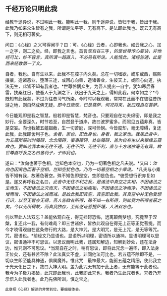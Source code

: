 ##  千经万论只明此我

经教千途异说，不过明此一我。能明此一我，则千途异说，皆归于我，皆出于我。此我乃如来众生皆有之我，所谓是法平等、无有高下。是法即此我也。既云无有高下，则无相可著矣。

问曰：《心经》之义可得闻乎？曰：可。《心经》云者，心即我也。如云我之心，加一之字，则二之矣。经，即我之言也。首言*观自在*三字，*的是世尊传心要诀，非他经可比，妙不容言，真所谓一超直入，不必另有所说。人能悟此，诸经皆通，此是西来经教第一了义。*

自者，我也。自有生以来，此我不在腔子内久矣。总在一切嗜欲，或东或西，熙熙攘攘，造诸恶业，堕落三途，或回心向善，造诸善业，生彼天上，或回心向道，执法无生，此皆不知有我者也。*世尊怜悯众生，为吾人提出一自字，犹如寒后春雷，扶桑红日，使吾人于九渊之下，跃出于九天之上，得知此我，何幸如之？*今既知有此我矣，不过为往昔习气所染，今时时以我观我，常常在此而不在彼往昔所游之地，则自然成佛无疑。*即今日能观，已是菩萨，何况将来，故曰观自在菩萨。*

今日能观即是我之智慧。般若即是智慧，梵音也。只要观自在功夫绵密，即是我之妙行。全要深久，时节若至，自然登于道岸，故曰波罗蜜多。而照见五蕴非真，皆是空妄。向也我被五蕴锢蔽，生一切苦厄，深可怜悯。今皆度却，毫无障碍，复还此我，此我即舍利子也。*舍者，家也，即此身也。身者，我之家也。我居此身中，为五蕴所蔽时时障碍，念念障碍，事事障碍，处处障碍，盖为自有生以来攀缘五蕴故也。要知这我本来无往不通，无往不彻，无往不利，直与十方诸佛毫无有异，故世尊直呼我之名曰舍利子，子即我也。*

遂曰：*汝向也著于色相，岂知色本空也，乃为一切著色相之凡夫说。*又曰：*汝向也因离色而著于空相，岂知空犹色也。乃为一切著空相之小乘说。* *凡夫与小乘皆不知有我，故著色著空。殊不知色即是空，空即是色也。*彼受想行识亦复如是。遂又再呼我之名曰，*此舍中无往不利之我，是诸法中真空之实相，不因诸法之生而生，不因诸法之灭而灭，不因诸法之垢而垢，不因诸法之净而净，不因诸法之增而增，不因诸法之减而减。是故此我即真空，真空即此我。其真空中并无色受想行识，以至无智亦无得。吾人皆欲有所得，殊不知一有所得，则此我为所得者蔽之矣。今以无所得故，而真我独存，至此遂证菩提萨埵，人法双忘也。*

何以至此人法双忘？盖能依观自在，得无挂碍恐怖，远离颠倒梦想，究竟至于涅槃，复还此一我，有何难哉？即三世诸佛，皆依此观自在得无上正等正觉菩提。而今才晓得观自在这条修行的大路，是大神咒，是大明咒，是无上咒，是无等等咒。咒，密语也。*前经文乃显语也。显语所以明理，密语所以通神。显语明理可以思议，密语通神不可思议。以思议而明此我，还属知解边，知解到妙处，还在法身边，惟咒则不可思议。*当观自在之时，稍有思议，即将此咒念一遍毕，即入法身正位矣，还有甚苦不除？此法真实不虚，非同他法可比也。若五蕴不除即不是，一切众生即至能具神通，俱属魔外。惟此咒　最神最大，能驱五蕴之精细，使此我立于光天化日之下，故曰大神大明。盖为此咒无有加于此上者，无有能等于此者也。我今为子极力揭破，此咒即此我也，此我即此咒也，我者乃生此咒者也，咒者乃开示悟入此我者也。此乃先佛所训，慎之宝之。

```yang
此章把《心经》解读的非常到位，要细细体会。
```
